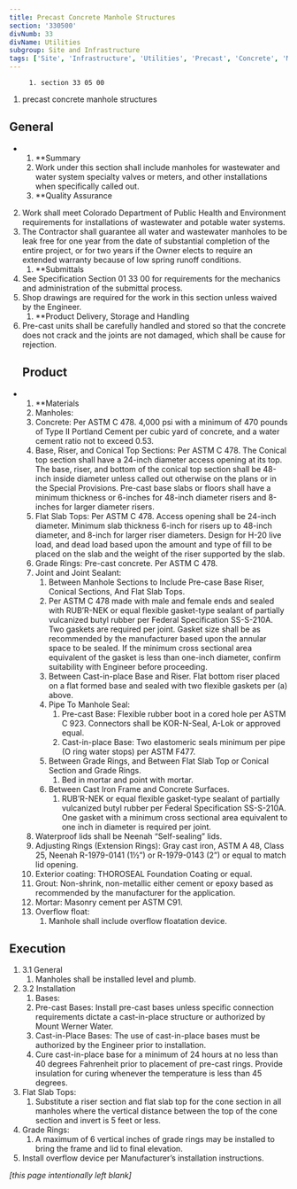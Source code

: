 ```yaml
---
title: Precast Concrete Manhole Structures
section: '330500'
divNumb: 33
divName: Utilities
subgroup: Site and Infrastructure
tags: ['Site', 'Infrastructure', 'Utilities', 'Precast', 'Concrete', 'Manhole', 'Structures']
---
```


         1. section 33 05 00
   1. precast concrete manhole structures

## General


* 
	1. **Summary
   1. Work under this section shall include manholes for wastewater and water system specialty valves or meters, and other installations when specifically called out. 
	1. **Quality Assurance
2. Work shall meet Colorado Department of Public Health and Environment requirements for installations of wastewater and potable water systems.
3. The Contractor shall guarantee all water and wastewater manholes to be leak free for one year from the date of substantial completion of the entire project, or for two years if the Owner elects to require an extended warranty because of low spring runoff conditions.
	1. **Submittals
4. See Specification Section 01 33 00 for requirements for the mechanics and administration of the submittal process.
5. Shop drawings are required for the work in this section unless waived by the Engineer. 
	1. **Product Delivery, Storage and Handling
6. Pre-cast units shall be carefully handled and stored so that the concrete does not crack and the joints are not damaged, which shall be cause for rejection.
   ## Product

* 
	1. **Materials
   1. Manholes:
	1. Concrete: Per ASTM C 478. 4,000 psi with a minimum of 470 pounds of Type II Portland Cement per cubic yard of concrete, and a water cement ratio not to exceed 0.53.
	2. Base, Riser, and Conical Top Sections: Per ASTM C 478. The Conical top section shall have a 24-inch diameter access opening at its top. The base, riser, and bottom of the conical top section shall be 48-inch inside diameter unless called out otherwise on the plans or in the Special Provisions. Pre-cast base slabs or floors shall have a minimum thickness or 6-inches for 48-inch diameter risers and 8-inches for larger diameter risers.
	3. Flat Slab Tops: Per ASTM C 478. Access opening shall be 24-inch diameter. Minimum slab thickness 6-inch for risers up to 48-inch diameter, and 8-inch for larger riser diameters. Design for H-20 live load, and dead load based upon the amount and type of fill to be placed on the slab and the weight of the riser supported by the slab.
	4. Grade Rings: Pre-cast concrete. Per ASTM C 478.
	5. Joint and Joint Sealant:
		1. Between Manhole Sections to Include Pre-case Base Riser, Conical Sections, And Flat Slab Tops.
		2. Per ASTM C 478 made with male and female ends and sealed with RUB’R-NEK or equal flexible gasket-type sealant of partially vulcanized butyl rubber per Federal Specification SS-S-210A. Two gaskets are required per joint. Gasket size shall be as recommended by the manufacturer based upon the annular space to be sealed. If the minimum cross sectional area equivalent of the gasket is less than one-inch diameter, confirm suitability with Engineer before proceeding.
		3. Between Cast-in-place Base and Riser. Flat bottom riser placed on a flat formed base and sealed with two flexible gaskets per (a) above.
		4. Pipe To Manhole Seal:
			1. Pre-cast Base: Flexible rubber boot in a cored hole per ASTM C 923. Connectors shall be KOR-N-Seal, A-Lok or approved equal.
			2. Cast-in-place Base: Two elastomeric seals minimum per pipe (O ring water stops) per ASTM F477.
		5. Between Grade Rings, and Between Flat Slab Top or Conical Section and Grade Rings.
			1. Bed in mortar and point with mortar.
		6. Between Cast Iron Frame and Concrete Surfaces.
			1. RUB’R-NEK or equal flexible gasket-type sealant of partially vulcanized butyl rubber per Federal Specification SS-S-210A. One gasket with a minimum cross sectional area equivalent to one inch in diameter is required per joint.
	6. Waterproof lids shall be Neenah “Self-sealing” lids.
	7. Adjusting Rings (Extension Rings): Gray cast iron, ASTM A 48, Class 25, Neenah R-1979-0141 (1½”) or R-1979-0143 (2”) or equal to match lid opening.
	8. Exterior coating: THOROSEAL Foundation Coating or equal.
	9. Grout: Non-shrink, non-metallic either cement or epoxy based as recommended by the manufacturer for the application.
	10. Mortar: Masonry cement per ASTM C91. 
	11. Overflow float:
		1. Manhole shall include overflow floatation device.


## Execution

1. 3.1 General
   1. Manholes shall be installed level and plumb. 
1. 3.2 Installation
   1. Bases:
	1. Pre-cast Bases: Install pre-cast bases unless specific connection requirements dictate a cast-in-place structure or authorized by Mount Werner Water.
	2. Cast-in-Place Bases: The use of cast-in-place bases must be authorized by the Engineer prior to installation.
	3. Cure cast-in-place base for a minimum of 24 hours at no less than 40 degrees Fahrenheit prior to placement of pre-cast rings. Provide insulation for curing whenever the temperature is less than 45 degrees.
2. Flat Slab Tops:
      1. Substitute a riser section and flat slab top for the cone section in all manholes where the vertical distance between the top of the cone section and invert is 5 feet or less.
3. Grade Rings:
      1. A maximum of 6 vertical inches of grade rings may be installed to bring the frame and lid to final elevation. 
4. Install overflow device per Manufacturer’s installation instructions.

*[this page intentionally left blank]*

